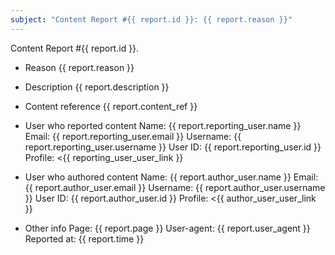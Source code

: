 ```yaml
---
subject: "Content Report #{{ report.id }}: {{ report.reason }}"
---
```


Content Report #{{ report.id }}.


* Reason
{{ report.reason }}


* Description
{{ report.description }}


* Content reference
{{ report.content_ref }}


* User who reported content
Name: {{ report.reporting_user.name }}
Email: {{ report.reporting_user.email }}
Username: {{ report.reporting_user.username }}
User ID: {{ report.reporting_user.id }}
Profile: <{{ reporting_user_user_link }}


* User who authored content
Name: {{ report.author_user.name }}
Email: {{ report.author_user.email }}
Username: {{ report.author_user.username }}
User ID: {{ report.author_user.id }}
Profile: <{{ author_user_user_link }}


* Other info
Page: {{ report.page }}
User-agent: {{ report.user_agent }}
Reported at: {{ report.time }}
